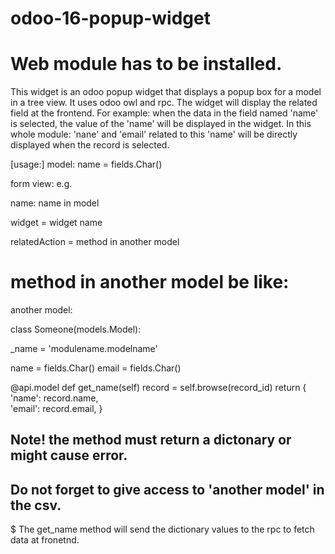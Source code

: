 # odoo-16-popup-widget 
# Web module has to be installed.
This widget is an odoo popup widget that displays a popup box for a model in a tree view. It uses odoo owl and rpc. 
The widget will display the related field at the frontend. 
For example: when the data in the field named 'name' is selected, the value of the 'name' will be displayed in the widget. 
In this whole module:
'nane' and 'email' related to this 'name' will be directly displayed when the record is selected. 

[usage:] 
model:
name = fields.Char()


form view:
<field name="name" widget="popup_widget" relatedModel="modulename.modelname" relatedAction="method_in_python"/>
e.g. 
<field name="name" widget="z_popup.student" relatedAction="get_name"/>

name: name in model

widget = widget name

relatedAction = method in another model

# method in another model be like:
another model:

class Someone(models.Model):

  _name = 'modulename.modelname'
  
  name = fields.Char()
  email = fields.Char()

@api.model
def get_name(self)
  record = self.browse(record_id)
    return {
      'name': record.name, \
      'email': record.email,
   }

## Note! the method must return a dictonary or might cause error.
## Do not forget to give access to 'another model' in the csv.
$ The get_name method will send the dictionary values to the rpc to fetch data at fronetnd.
